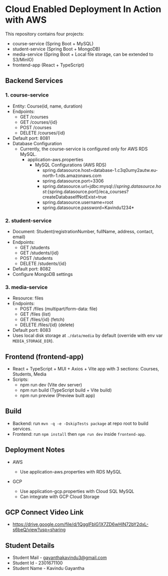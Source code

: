 # Cloud Enabled Deployment In Action with AWS

This repository contains four projects:

- course-service (Spring Boot + MySQL)
- student-service (Spring Boot + MongoDB)
- media-service (Spring Boot + Local file storage, can be extended to S3/MinIO)
- frontend-app (React + TypeScript)

## Backend Services

### 1. course-service
- Entity: Course(id, name, duration)
- Endpoints:
  - GET /courses
  - GET /courses/{id}
  - POST /courses
  - DELETE /courses/{id}
- Default port: 8081
- Database Configuration
  - Currently, the course-service is configured only for AWS RDS MySQL.
    - application-aws.properties
      - MySQL Configurations (AWS RDS)
        - spring.datasource.host=database-1.c3q0umy2autw.eu-north-1.rds.amazonaws.com
        - spring.datasource.port=3306
        - spring.datasource.url=jdbc:mysql://${spring.datasource.host}:${spring.datasource.port}/eca_courses?createDatabaseIfNotExist=true
        - spring.datasource.username=root
        - spring.datasource.password=Kavindu1234*

### 2. student-service
- Document: Student(registrationNumber, fullName, address, contact, email)
- Endpoints:
  - GET /students
  - GET /students/{id}
  - POST /students
  - DELETE /students/{id}
- Default port: 8082
- Configure MongoDB settings

### 3. media-service
- Resource: files
- Endpoints:
  - POST /files (multipart/form-data: file)
  - GET /files (list)
  - GET /files/{id} (fetch)
  - DELETE /files/{id} (delete)
- Default port: 8083
- Uses local disk storage at `./data/media` by default (override with env var `MEDIA_STORAGE_DIR`).

## Frontend (frontend-app)
- React + TypeScript + MUI + Axios + Vite app with 3 sections: Courses, Students, Media
- Scripts:
  - npm run dev (Vite dev server)
  - npm run build (TypeScript build + Vite build)
  - npm run preview (Preview built app)

## Build

- Backend: run `mvn -q -e -DskipTests package` at repo root to build services.
- Frontend: run `npm install` then `npm run dev` inside `frontend-app`.

## Deployment Notes
- AWS
  - Use application-aws.properties with RDS MySQL

- GCP
  - Use application-gcp.properties with Cloud SQL MySQL
  - Can integrate with GCP Cloud Storage


## GCP Connect Video Link
- https://drive.google.com/file/d/1QgglFbIG1X7ZD6wHIN72bY2dxL-s6beQ/view?usp=sharing

## Student Details
 - Student Mail - gayanthakavindu3@gmail.com
 - Student Id - 2301671100
 - Student Name - Kavindu Gayantha